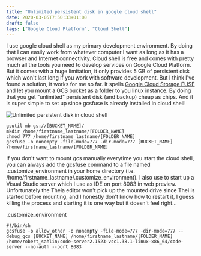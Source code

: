 ```yaml
---
title: "Unlimited persistent disk in google cloud shell"
date: 2020-03-05T7:50:33+01:00
draft: false
tags: ["Google Cloud Platform", "Cloud Shell"]
---
```


I use google cloud shell as my primary development environment. By doing that I can easily work from whatever computer I want as long as it has a browser and Internet connectivity. Cloud shell is free and comes with pretty much all the tools you need to develop services on Google Cloud Platform. But it comes with a huge limitation, it only provides 5 GB of persistent disk which won't last long if you work with software development. But I think I've found a solution, it works for me so far. It spells [Google Cloud Storage FUSE](https://cloud.google.com/storage/docs/gcs-fuse) and let you mount a GCS bucket as a folder to you linux instance. By doing that you get "unlimited" persistent disk (and backup) cheap as chips. And it is super simple to set up since gcsfuse is already installed in cloud shell!

![Unlimited persistent disk in cloud shell](/images/unlimited-persistent-disk.png)

```shell
gsutil mb gs://[BUCKET_NAME]/
mkdir /home/firstname_lastname/[FOLDER_NAME]
chmod 777 /home/firstname_lastname/[FOLDER_NAME]
gcsfuse -o nonempty -file-mode=777 -dir-mode=777 [BUCKET_NAME] /home/firstname_lastname/[FOLDER_NAME]
```
If you don't want to mount gcs manually everytime you start the cloud shell, you can always add the gcsfuse command to a file named .customize_environment in your home directory (i.e. /home/firstname_lastname/.customize_environment). I also use to start up a Visual Studio server which I use as IDE on port 8083 in web preview. Unfortunately the Theia editor won't pick up the mounted drive since Thei is started before mounting, and I honestly don't know how to restart it, I guess killing the process and starting it is one way but it doesn't feel right...

.customize_environment
```shell
#!/bin/sh
gcsfuse -o allow_other -o nonempty -file-mode=777 -dir-mode=777 --debug_gcs [BUCKET_NAME] /home/firstname_lastname/[FOLDER_NAME]
/home/robert_sahlin/code-server2.1523-vsc1.38.1-linux-x86_64/code-server --no-auth --port 8083
```
